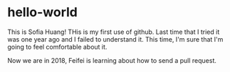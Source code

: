 # hello-world
This is Sofia Huang!
THis is my first use of github. Last time that I tried it was one year ago and I failed to understand it.
This time, I'm sure that I'm going to feel comfortable about it.

Now we are in 2018, Feifei is learning about how to send a pull request.
